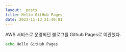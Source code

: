 ```yaml
---
layout: _posts
title: Hello GitHub Pages
date: 2023-11-13 21:40:01
---
```

AWS 서비스로 운영되던 블로그를 Github Pages로 이관했다.

```bash
echo Hello GitHub Pages
```